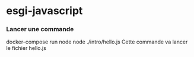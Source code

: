 # esgi-javascript

### Lancer une commande
docker-compose run node node ./intro/hello.js
Cette commande va lancer le fichier hello.js
